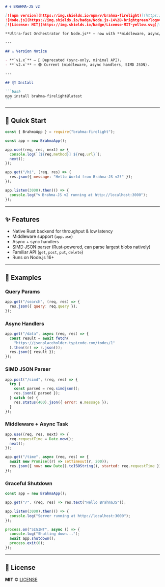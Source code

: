 ````markdown
# 🌀 BRAHMA-JS v2

[![npm version](https://img.shields.io/npm/v/brahma-firelight)](https://www.npmjs.com/package/brahma-firelight)
![Node.js](https://img.shields.io/badge/Node.js-14%2B-brightgreen?logo=node.js) ![Rust](https://img.shields.io/badge/Rust-1.0+-black?logo=rust)
[![License: MIT](https://img.shields.io/badge/License-MIT-yellow.svg)](LICENSE)

**Ultra-fast Orchestrator for Node.js** — now with **middleware, async/sync handlers, and SIMD JSON** powered by Rust.

---

## ⚠️ Version Notice

- **`v1.x`** — 🔴 Deprecated (sync-only, minimal API).
- **`v2.x`** — 🟢 Current (middleware, async handlers, SIMD JSON).

---

## 📦 Install

```bash
npm install brahma-firelight@latest
```
````

---

## 🚀 Quick Start

```js
const { BrahmaApp } = require("brahma-firelight");

const app = new BrahmaApp();

app.use((req, res, next) => {
  console.log(`[${req.method}] ${req.url}`);
  next();
});

app.get("/hi", (req, res) => {
  res.json({ message: "Hello World from Brahma-JS v2!" });
});

app.listen(3000).then(() => {
  console.log("🌀 Brahma-JS v2 running at http://localhost:3000");
});
```

---

## ✨ Features

- Native Rust backend for throughput & low latency
- Middleware support (`app.use`)
- Async + sync handlers
- SIMD JSON parser (Rust-powered, can parse largest blobs natively)
- Familiar API (`get`, `post`, `put`, `delete`)
- Runs on Node.js 16+

---

## 🧩 Examples

### Query Params

```js
app.get("/search", (req, res) => {
  res.json({ query: req.query });
});
```

### Async Handlers

```js
app.get("/data", async (req, res) => {
  const result = await fetch(
    "https://jsonplaceholder.typicode.com/todos/1"
  ).then((r) => r.json());
  res.json({ result });
});
```

### SIMD JSON Parser

```js
app.post("/simd", (req, res) => {
  try {
    const parsed = req.simdjson();
    res.json({ parsed });
  } catch (e) {
    res.status(400).json({ error: e.message });
  }
});
```

### Middleware + Async Task

```js
app.use((req, res, next) => {
  req.requestTime = Date.now();
  next();
});

app.get("/time", async (req, res) => {
  await new Promise((r) => setTimeout(r, 200));
  res.json({ now: new Date().toISOString(), started: req.requestTime });
});
```

### Graceful Shutdown

```js
const app = new BrahmaApp();

app.get("/", (req, res) => res.text("Hello BrahmaJS"));

app.listen(3000).then(() => {
  console.log("Server running at http://localhost:3000");
});

process.on("SIGINT", async () => {
  console.log("Shutting down...");
  await app.shutdown();
  process.exit(0);
});
```

---

## 🧾 License

**MIT** © [LICENSE](https://github.com/Shyam20001/rsjs/blob/master/LICENSE)
